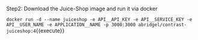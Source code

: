 
Step2: Download the Juice-Shop image and run it via docker 

`docker run -d --name juiceshop -e API__API_KEY -e API__SERVICE_KEY -e API__USER_NAME -e APPLICATION__NAME -p 3000:3000 abridgel/contrast-juiceshop:4`{{execute}}


